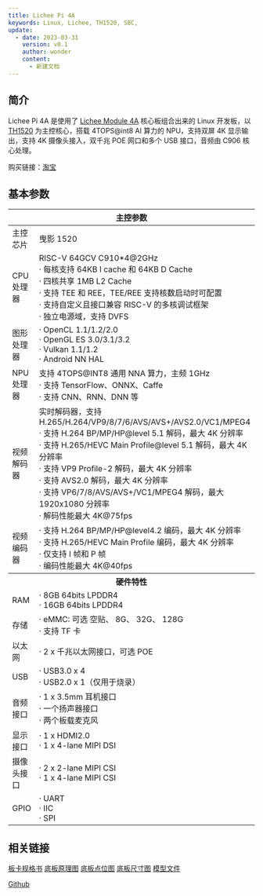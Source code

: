 ```yaml
---
title: Lichee Pi 4A
keywords: Linux, Lichee, TH1520, SBC, 
update:
  - date: 2023-03-31
    version: v0.1
    author: wonder
    content:
      - 新建文档
---
```


## 简介

Lichee Pi 4A 是使用了 [Lichee Module 4A](http://wiki.sipeed.com/hardware/zh/lichee/th1520/lm4a.html) 核心板组合出来的 Linux 开发板，以 [TH1520](https://www.t-head.cn/product/yeying)  为主控核心，搭载 4TOPS@int8 AI 算力的 NPU，支持双屏 4K 显示输出，支持 4K 摄像头接入，双千兆 POE 网口和多个 USB 接口，音频由 C906 核心处理。

购买链接：[淘宝](https://item.taobao.com/item.htm?id=715508771884)

## 基本参数

<table>
<thead>
<tr>
  <th colspan=2>主控参数</th>
</tr>
</thead>
<tbody>
<tr>
  <td>主控芯片</td>
  <td>曳影 1520</td>
</tr>
<tr>
  <td>CPU处理器</td>
  <td>RISC-V 64GCV C910*4@2GHz <br>· 每核支持 64KB I cache 和 64KB D Cache <br>· 四核共享 1MB L2 Cache <br>· 支持 TEE 和 REE，TEE/REE 支持核数启动时可配置<br>· 支持自定义且接口兼容 RISC-V 的多核调试框架<br>· 独立电源域，支持 DVFS</td>
</tr>
<tr>
  <td>图形处理器</td>
  <td>· OpenCL 1.1/1.2/2.0<br>· OpenGL ES 3.0/3.1/3.2<br>· Vulkan 1.1/1.2<br>· Android NN HAL</td>
</tr>
<tr>
  <td>NPU处理器</td>
  <td>支持 4TOPS@INT8 通用 NNA 算力，主频 1GHz <br>· 支持 TensorFlow、ONNX、Caffe <br>· 支持 CNN、RNN、DNN 等</td>
</tr>
<tr>
  <td>视频解码器</td>
  <td>实时解码器，支持 H.265/H.264/VP9/8/7/6/AVS/AVS+/AVS2.0/VC1/MPEG4 <br>· 支持 H.264 BP/MP/HP@level 5.1 解码，最大 4K 分辨率<br>· 支持 H.265/HEVC Main Profile@level 5.1 解码，最大 4K 分辨率<br>· 支持 VP9 Profile-2 解码，最大 4K 分辨率<br>· 支持 AVS2.0 解码，最大 4K 分辨率<br>· 支持 VP6/7/8/AVS/AVS+/VC1/MPEG4 解码，最大 1920x1080 分辨率<br>· 解码性能最大 4K@75fps</td>
</tr>
<tr>
  <td>视频编码器</td>
  <td>· 支持 H.264 BP/MP/HP@level4.2 编码，最大 4K 分辨率<br>· 支持 H.265/HEVC Main Profile 编码，最大 4K 分辨率<br>· 仅支持 I 帧和 P 帧<br>· 编码性能最大 4K@40fps</td>
</tr>
<tr>
  <th colspan=2>硬件特性</th>
</tr>
<tr>
  <td>RAM</td>
  <td>· 8GB 64bits LPDDR4<br>· 16GB 64bits LPDDR4<br></td>
</tr>
<tr>
  <td>存储</td>
  <td>· eMMC: 可选 空贴、 8G、 32G、 128G<br>· 支持 TF 卡</td>
</tr>
<tr>
  <td>以太网</td>
  <td>· 2 x 千兆以太网接口，可选 POE</td>
</tr>
<tr>
  <td>USB</td>
  <td>· USB3.0 x 4<br>· USB2.0 x 1（仅用于烧录）</td>
</tr>
<tr>
  <td>音频接口</td>
  <td>· 1 x 3.5mm 耳机接口<br>· 一个扬声器接口<br>· 两个板载麦克风<br></td>
</tr>
<tr>
  <td>显示接口</td>
  <td>· 1 x HDMI2.0<br>· 1 x 4-lane MIPI DSI</td>
</tr>
<tr>
  <td>摄像头接口</td>
  <td>· 2 x 2-lane MIPI CSI<br>· 1 x 4-lane MIPI CSI</td>
</tr>
<tr>
  <td>GPIO</td>
  <td>· UART<br>· IIC<br>· SPI</td>
</tr>
</tbody>
</table>

## 相关链接

[板卡规格书](https://dl.sipeed.com/shareURL/LICHEE/licheepi4a/01_Specification)
[底板原理图](https://dl.sipeed.com/shareURL/LICHEE/licheepi4a/02_Schematic)
[底板点位图](https://dl.sipeed.com/shareURL/LICHEE/licheepi4a/03_Bit_number_map)
[底板尺寸图](https://dl.sipeed.com/shareURL/LICHEE/licheepi4a/04_Dimensional_drawing)
[模型文件](https://dl.sipeed.com/shareURL/LICHEE/licheepi4a/05_3D_model)

[Github](https://github.com/sipeed/LicheePi4A)